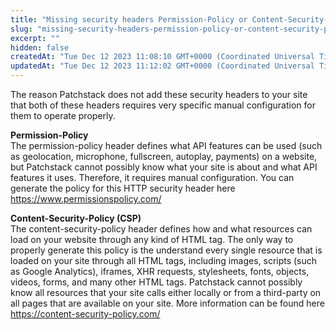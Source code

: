 ```yaml
---
title: "Missing security headers Permission-Policy or Content-Security-Policy (CSP)"
slug: "missing-security-headers-permission-policy-or-content-security-policy-csp"
excerpt: ""
hidden: false
createdAt: "Tue Dec 12 2023 11:08:10 GMT+0000 (Coordinated Universal Time)"
updatedAt: "Tue Dec 12 2023 11:12:02 GMT+0000 (Coordinated Universal Time)"
---
```

The reason Patchstack does not add these security headers to your site that both of these headers requires very specific manual configuration for them to operate properly.

**Permission-Policy**  
The permission-policy header defines what API features can be used (such as geolocation, microphone, fullscreen, autoplay, payments) on a website, but Patchstack cannot possibly know what your site is about and what API features it uses. Therefore, it requires manual configuration. You can generate the policy for this HTTP security header here <https://www.permissionspolicy.com/>

**Content-Security-Policy (CSP)**  
The content-security-policy header defines how and what resources can load on your website through any kind of HTML tag. The only way to properly generate this policy is the understand every single resource that is loaded on your site through all HTML tags, including images, scripts (such as Google Analytics), iframes, XHR requests, stylesheets, fonts, objects, videos, forms, and many other HTML tags. Patchstack cannot possibly know all resources that your site calls either locally or from a third-party on all pages that are available on your site. More information can be found here <https://content-security-policy.com/>

